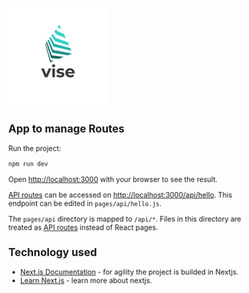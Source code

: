 ![alt text](./public/5dbc0ad1f0ea4f1ea927ff4b8670f804.png)

## App to manage Routes

Run the project:

```bash
npm run dev
```

Open [http://localhost:3000](http://localhost:3000) with your browser to see the result.

[API routes](https://nextjs.org/docs/api-routes/introduction) can be accessed on [http://localhost:3000/api/hello](http://localhost:3000/api/hello). This endpoint can be edited in `pages/api/hello.js`.

The `pages/api` directory is mapped to `/api/*`. Files in this directory are treated as [API routes](https://nextjs.org/docs/api-routes/introduction) instead of React pages.

## Technology used

- [Next.js Documentation](https://nextjs.org/docs) - for agility the project is builded in Nextjs.
- [Learn Next.js](https://nextjs.org/learn) - learn more about nextjs.
